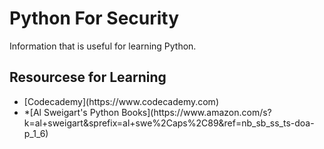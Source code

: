 # Python For Security

Information that is useful for learning Python.

## Resourcese for Learning ##

<ul>
  <li>[Codecademy](https://www.codecademy.com)</li>
  <li>*[Al Sweigart's Python Books](https://www.amazon.com/s?k=al+sweigart&sprefix=al+swe%2Caps%2C89&ref=nb_sb_ss_ts-doa-p_1_6)</li>


